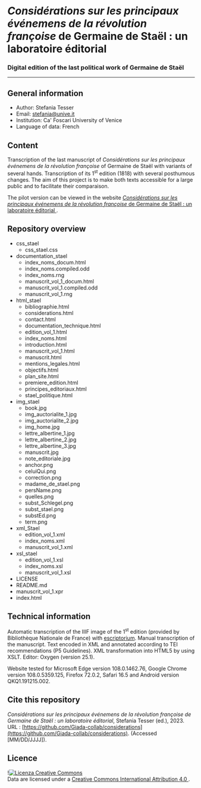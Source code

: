 # *Considérations sur les principaux événemens de la révolution françoise* de Germaine de Staël : un laboratoire éditorial 
### Digital edition of the last political work of Germaine de Staël
----------

## General information
- Author: Stefania Tesser
- Email: stefania@unive.it
- Institution: Ca' Foscari University of Venice
- Language of data: French

## Content
Transcription of the last manuscript of *Considérations sur les principaux événemens de la révolution françoise* of Germaine de Staël
 with variants of several hands. Transcription of its  1<sup>st</sup> edition (1818) with several posthumous changes.
  The aim of this project is to make both texts accessible for a large public and to facilitate their comparaison.
  
  The pilot version can be viewed in the website [*Considérations sur les principaux événemens de la révolution françoise* de Germaine de Staël : un laboratoire éditorial ](https://giada-collab.github.io/considerations/). 


## Repository overview

- css_stael
  - css_stael.css
- documentation_stael
  - index_noms_docum.html
  - index_noms.compiled.odd
  - index_noms.rng
  - manuscrit_vol_1_docum.html
  - manuscrit_vol_1.compiled.odd
  - manuscrit_vol_1.rng
- html_stael
  - bibliographie.html
  - considerations.html
  - contact.html
  - documentation_technique.html
  - edition_vol_1.html
  - index_noms.html
  - introduction.html
  - manuscrit_vol_1.html
  - manuscrit.html
  - mentions_legales.html
  - objectifs.html
  - plan_site.html
  - premiere_edition.html
  - principes_editoriaux.html
  - stael_politique.html
- img_stael
  - book.jpg
  - img_auctorialite_1.jpg
  - img_auctorialite_2.jpg
  - img_home.jpg
  - lettre_albertine_1.jpg
  - lettre_albertine_2.jpg
  - lettre_albertine_3.jpg
  - manuscrit.jpg
  - note_editoriale.jpg
  - anchor.png
  - celuiQui.png
  - correction.png
  - madame_de_stael.png
  - persName.png
  - quelles.png
  - subst_Schlegel.png
  - subst_stael.png
  - substEd.png
  - term.png
- xml_Stael
  - edition_vol_1.xml
  - index_noms.xml
  - manuscrit_vol_1.xml
- xsl_stael
  - edition_vol_1.xsl
  - index_noms.xsl
  - manuscrit_vol_1.xsl
- LICENSE
- README.md
- manuscrit_vol_1.xpr
- index.html

## Technical information

Automatic transcription of the IIIF image of the 1<sup>st</sup> edition (provided by Bibliothèque Nationale de France) with [escriptorium](https://gitlab.com/scripta/escriptorium).
Manual transcription of the manuscript.
Text encoded in XML
 and annotated according to TEI recommendations (P5 Guidelines). XML transformation into HTML5 by using XSLT. Editor: Oxygen (version 25.1).
 


Website tested for Microsoft Edge version 108.0.1462.76, Google Chrome version 108.0.5359.125, Firefox 72.0.2, Safari 16.5 and Android version QKQ1.191215.002.


## Cite this repository

*Considérations sur les principaux événemens de la révolution françoise de Germaine de Staël : un laboratoire éditorial*, Stefania Tesser (ed.), 2023. URL : [https://github.com/Giada-collab/considerations](https://github.com/Giada-collab/considerations). (Accessed [MM/DD/JJJJ]).


## Licence

!<a rel="license" href="http://creativecommons.org/licenses/by-nc/4.0/"><img alt="Licenza Creative Commons" style="border-width:0" src="https://i.creativecommons.org/l/by-nc/4.0/88x31.png" /></a><br />Data are licensed under a <a rel="license" href="http://creativecommons.org/licenses/by-nc/4.0/">Creative Commons International Attribution 4.0 </a>.


















